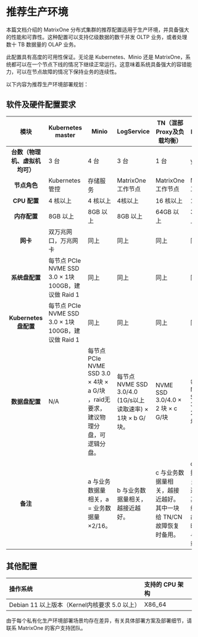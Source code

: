 # 推荐生产环境

本篇文档介绍的 MatrixOne 分布式集群的推荐配置适用于生产环境，并具备强大的性能和可靠性。这种配置可以支持亿级数据的数千并发 OLTP 业务，或者处理数十 TB 数据量的 OLAP 业务。

此配置具有高度的可用性保证。无论是 Kubernetes、Minio 还是 MatrixOne，系统都可以在一个节点下线的情况下继续正常运行。这意味着系统具备强大的容错能力，可以在节点故障的情况下保持业务的连续性。

以下内容为推荐生产环境部署规划：

## 软件及硬件配置要求

| **模块**                  | Kubernetes master | Minio | LogService | TN（混部Proxy及负载均衡） | CN（混部Proxy及负载均衡） |
| :-----------------------: | -------------------------- | ---------- | -------- | -------- | -------------------- |
| **台数（物理机、虚拟机均可）** | 3 台                        | 4 台 | 3 台 | 1 台 | y 台 |
| **节点角色**             | Kubernetes 管控           | 存储服务   | MatrixOne 工作节点 | MatrixOne 工作节点 | MatrixOne 工作节点 |
| **CPU 配置**      | 4 核以上                   | 4 核以上 | 4核以上  | 16 核以上 | 16 核以上 |
| **内存配置** | 8GB 以上                  | 8GB 以上 | 8GB 以上 | 64GB 以上 | 32GB 以上 |
| **网卡** | 双万兆网口，万兆网卡              | 同上 | 同上 | 同上 | 同上 |
| **系统盘配置** | 每节点 PCIe NVME SSD 3.0 × 1块 100GB，建议做 Raid 1 | 同上 | 同上 | 同上 | 同上 |
| **Kubernetes 盘配置** | 每节点 PCIe NVME SSD 3.0 × 1块 100GB，建议做 Raid 1 | 同上 | 同上 | 同上 | 同上 |
| **数据盘配置** | N/A | 每节点 PCIe NVME SSD 3.0 × 4块 × a G/块 ，raid无要求，建议物理分盘，可逻辑分盘。 | 每节点 NVME SSD 3.0/4.0 (1G/s以上读取速率) × 1块 × b G/块。 | NVME SSD 3.0/4.0 × 2 块 × c G/块 | 每节点 NVME SSD 3.0/4.0 × 2块 × d G/块 。 |
| **备注** |  | a 与业务数据量相关，a = 业务数据量×2/16。 | b 与业务数据量相关，越接近越好。 | c 与业务数据量相关，越接近越好。其中一块给 TN/CN 故障恢复时备用。 | d 与业务数据量相关，越接近越好。其中一块给 TN/CN 故障恢复时备用。y与业务负载相关。 |

## 其他配置

| 操作系统                                   | 支持的 CPU 架构 |
| :----------------------------------------- | :-------------- |
| Debian 11 以上版本（Kernel内核要求 5.0 以上） | X86_64          |

由于每个私有化生产环境部署场景均存在差异，有关具体部署方案及部署细节，请联系 MatrixOne 的客户支持团队。
